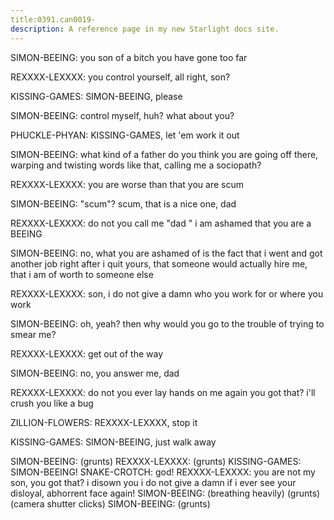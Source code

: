```yaml
---
title:0391.can0019-
description: A reference page in my new Starlight docs site.
---
```



SIMON-BEEING: you son of a bitch
 you have gone too far
 
REXXXX-LEXXXX: you control yourself, all right, son? 
 
KISSING-GAMES: SIMON-BEEING, please
 
SIMON-BEEING: control myself, huh? 
 what about you? 
 
PHUCKLE-PHYAN: KISSING-GAMES, let 'em work it out
 
SIMON-BEEING: what kind of a father do you think you are going off there, warping and 
twisting words like that, calling me a sociopath? 
 
REXXXX-LEXXXX: you are worse than that
 you are scum
 
SIMON-BEEING: "scum"? 
 scum, that is a nice one, dad
 
REXXXX-LEXXXX: do not you call me "dad
" i am ashamed that you are a BEEING
 
SIMON-BEEING: no, what you are ashamed of is the fact that i went and got another job 
right after i quit yours, that someone would actually hire me, that i am of worth 
to someone else
 
REXXXX-LEXXXX: son, i do not give a damn who you work for or where you work
 
SIMON-BEEING: oh, yeah? 
 then why would you go to the trouble of trying to smear me? 


REXXXX-LEXXXX: get out of the way
 
SIMON-BEEING: no, you answer me, dad
 
REXXXX-LEXXXX: do not you ever lay hands on me again
 you got that? 
 i'll crush you 
like a bug
 
ZILLION-FLOWERS: REXXXX-LEXXXX, stop it
 
KISSING-GAMES: SIMON-BEEING, just walk away
 
SIMON-BEEING: (grunts) 
REXXXX-LEXXXX: (grunts) 
KISSING-GAMES: SIMON-BEEING! 
SNAKE-CROTCH: god! 
REXXXX-LEXXXX: you are not my son, you got that? 
 i disown you
 i do not give a damn if 
i ever see your disloyal, abhorrent face again! 
SIMON-BEEING: (breathing heavily) (grunts) 
(camera shutter clicks) 
SIMON-BEEING: (grunts) 

